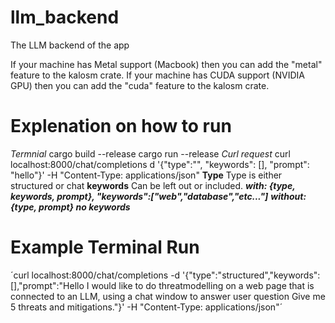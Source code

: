 # llm_backend
The LLM backend of the app

If your machine has Metal support (Macbook) then you can add the "metal" feature to the kalosm crate.
If your machine has CUDA support (NVIDIA GPU) then you can add the "cuda" feature to the kalosm crate.

# Explenation on how to run
*Termnial*
cargo build --release 
cargo run --release
*Curl request*
curl localhost:8000/chat/completions d '{"type":"", "keywords": [], "prompt": "hello"}' -H "Content-Type: applications/json"
**Type**
Type is either structured or chat
**keywords**
Can be left out or included.
***with: {type, keywords, prompt}, "keywords":["web","database","etc..."]***
***without: {type, prompt} no keywords***

# Example Terminal Run
´curl localhost:8000/chat/completions -d '{"type":"structured","keywords":[],"prompt":"Hello I would like to do threatmodelling on a web page that is connected to an LLM, using a chat window to answer user question Give me 5 threats and mitigations."}' -H "Content-Type: applications/json"´